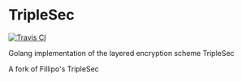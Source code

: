 TripleSec
=========

[![Travis CI](https://app.travis-ci.com/keybase/go-triplesec-insecure.svg?branch=master)](https://app.travis-ci.com/github/keybase/go-triplesec-insecure)

Golang implementation of the layered encryption scheme TripleSec

A fork of Fillipo's TripleSec
